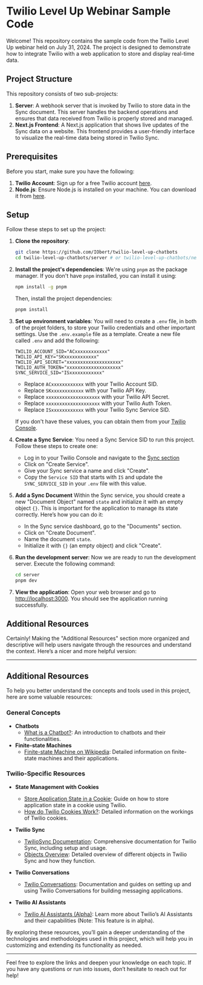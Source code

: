 # Twilio Level Up Webinar Sample Code

Welcome! This repository contains the sample code from the Twilio Level Up webinar held on July 31, 2024. The project is designed to demonstrate how to integrate Twilio with a web application to store and display real-time data.

## Project Structure

This repository consists of two sub-projects:

1. **Server**: A webhook server that is invoked by Twilio to store data in the Sync document. This server handles the backend operations and ensures that data received from Twilio is properly stored and managed.
2. **Next.js Frontend**: A Next.js application that shows live updates of the Sync data on a website. This frontend provides a user-friendly interface to visualize the real-time data being stored in Twilio Sync.

## Prerequisites

Before you start, make sure you have the following:

1. **Twilio Account**: Sign up for a free Twilio account [here](https://www.twilio.com/try-twilio).
2. **Node.js**: Ensure Node.js is installed on your machine. You can download it from [here](https://nodejs.org/).

## Setup

Follow these steps to set up the project:

1. **Clone the repository**:
   ```bash
   git clone https://github.com/IObert/twilio-level-up-chatbots
   cd twilio-level-up-chatbots/server # or twilio-level-up-chatbots/nextjs-frontend
   ```

2. **Install the project's dependencies**:
   We're using `pnpm` as the package manager. If you don't have `pnpm` installed, you can install it using:
   ```bash
   npm install -g pnpm
   ```
   Then, install the project dependencies:
   ```bash
   pnpm install
   ```

3. **Set up environment variables**:
   You will need to create a `.env` file, in both of the projet folders, to store your Twilio credentials and other important settings. Use the `.env.example` file as a template. Create a new file called `.env` and add the following:

   ```plaintext
   TWILIO_ACCOUNT_SID="ACxxxxxxxxxxxx"
   TWILIO_API_KEY="SKxxxxxxxxxxxx"
   TWILIO_API_SECRET="xxxxxxxxxxxxxxxxxxxx"
   TWILIO_AUTH_TOKEN="xxxxxxxxxxxxxxxxxxxx"
   SYNC_SERVICE_SID="ISxxxxxxxxxxxx"
   ```

   - Replace `ACxxxxxxxxxxxx` with your Twilio Account SID.
   - Replace `SKxxxxxxxxxxxx` with your Twilio API Key.
   - Replace `xxxxxxxxxxxxxxxxxxxx` with your Twilio API Secret.
   - Replace `xxxxxxxxxxxxxxxxxxxx` with your Twilio Auth Token.
   - Replace `ISxxxxxxxxxxxx` with your Twilio Sync Service SID.

   If you don't have these values, you can obtain them from your [Twilio Console](https://www.twilio.com/console).

4. **Create a Sync Service**:
   You need a Sync Service SID to run this project. Follow these steps    to create one:

   - Log in to your Twilio Console and navigate to the [Sync section](https://www.twilio.com/console)
   - Click on "Create Service".
   - Give your Sync service a name and click "Create".
   - Copy the `Service SID` that starts with `IS` and update the `SYNC_SERVICE_SID` in your `.env` file with this value.

5. **Add a Sync Document** Within the Sync service, you should create a new "Document Object" named `state` and initialize it with an empty object `{}`. This is important for the application to manage its state correctly. Here’s how you can do it:
   
   - In the Sync service dashboard, go to the "Documents" section.
   - Click on "Create Document".
   - Name the document `state`.
   - Initialize it with `{}` (an empty object) and click "Create".


5. **Run the development server**:
   Now we are ready to run the development server. Execute the following command:
   ```bash
   cd server
   pnpm dev
   ```

6. **View the application**:
   Open your web browser and go to [http://localhost:3000](http://localhost:3000). You should see the application running successfully.



## Additional Resources

Certainly! Making the "Additional Resources" section more organized and descriptive will help users navigate through the resources and understand the context. Here’s a nicer and more helpful version:

---

## Additional Resources

To help you better understand the concepts and tools used in this project, here are some valuable resources:

### General Concepts
- **Chatbots**
  - [What is a Chatbot?](https://www.twilio.com/docs/glossary/what-is-chatbot): An introduction to chatbots and their functionalities.
- **Finite-state Machines**
  - [Finite-state Machine on Wikipedia](https://en.wikipedia.org/wiki/Finite-state_machine): Detailed information on finite-state machines and their applications.

### Twilio-Specific Resources
- **State Management with Cookies**
  - [Store Application State in a Cookie](https://www.twilio.com/docs/serverless/functions-assets/quickstart/cookies-state#store-application-state-in-a-cookie): Guide on how to store application state in a cookie using Twilio.
  - [How do Twilio Cookies Work?](https://help.twilio.com/articles/223136287-How-do-Twilio-cookies-work): Detailed information on the workings of Twilio cookies.
- **Twilio Sync**
  - [TwilioSync Documentation](https://www.twilio.com/docs/sync): Comprehensive documentation for Twilio Sync, including setup and usage.
  - [Objects Overview](https://www.twilio.com/docs/sync/objects-overview): Detailed overview of different objects in Twilio Sync and how they function.

- **Twilio Conversations**
  - [Twilio Conversations](https://www.twilio.com/docs/conversations): Documentation and guides on setting up and using Twilio Conversations for building messaging applications.

- **Twilio AI Assistants**
  - [Twilio AI Assistants (Alpha)](https://www.twilio.com/docs/alpha/ai-assistants): Learn more about Twilio’s AI Assistants and their capabilities (Note: This feature is in alpha).

By exploring these resources, you’ll gain a deeper understanding of the technologies and methodologies used in this project, which will help you in customizing and extending its functionality as needed.

---

Feel free to explore the links and deepen your knowledge on each topic. If you have any questions or run into issues, don’t hesitate to reach out for help!